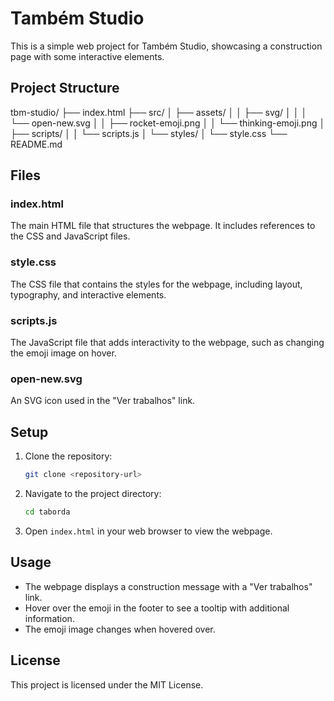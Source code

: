 # Também Studio

This is a simple web project for Também Studio, showcasing a construction page with some interactive elements.

## Project Structure

tbm-studio/
├── index.html
├── src/
│ ├── assets/
│ │ ├── svg/
│ │ │ └── open-new.svg
│ │ ├── rocket-emoji.png
│ │ └── thinking-emoji.png
│ ├── scripts/
│ │ └── scripts.js
│ └── styles/
│ └── style.css └── README.md

## Files

### index.html

The main HTML file that structures the webpage. It includes references to the CSS and JavaScript files.

### style.css

The CSS file that contains the styles for the webpage, including layout, typography, and interactive elements.

### scripts.js

The JavaScript file that adds interactivity to the webpage, such as changing the emoji image on hover.

### open-new.svg

An SVG icon used in the "Ver trabalhos" link.

## Setup

1. Clone the repository:
   ```sh
   git clone <repository-url>
   ```
2. Navigate to the project directory:
   ```sh
   cd taborda
   ```
3. Open `index.html` in your web browser to view the webpage.

## Usage

- The webpage displays a construction message with a "Ver trabalhos" link.
- Hover over the emoji in the footer to see a tooltip with additional information.
- The emoji image changes when hovered over.

## License

This project is licensed under the MIT License.
